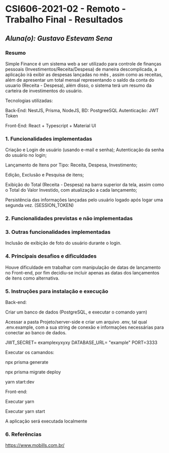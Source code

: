 # **CSI606-2021-02 - Remoto - Trabalho Final - Resultados**

## *Aluna(o): Gustavo Estevam Sena*

### Resumo

  Simple Finance é um sistema web a ser utilizado para controle de finanças pessoais (Investimentos/Receita/Despesa) de maneira descomplicada, a aplicação irá exibir as despesas lançadas no mês , assim como as receitas, além de apresentar um total mensal representando o saldo da conta do usuario (Receita - Despesa), além disso, o sistema terá um resumo da carteira de investimentos do usuário.
  
  Tecnologias utilizadas:

  Back-End: NestJS, Prisma, NodeJS, 
  BD: PostgreeSQL
  Autenticação: JWT Token

  Front-End: React + Typescript + Material UI

### 1. Funcionalidades implementadas

Criação e Login de usuário (usando e-mail e senha);
Autenticação da senha do usuário no login;

Lançamento de Itens por Tipo: Receita, Despesa, Investimento;

Edição, Exclusão e Pesquisa de itens;

Exibição do Total (Receita - Despesa) na barra superior da tela, assim como o Total do Valor Investido, com atualização a cada lançamento;

Persistência das informações lançadas pelo usuário logado após logar uma segunda vez. (SESSION_TOKEN)
  
### 2. Funcionalidades previstas e não implementadas


### 3. Outras funcionalidades implementadas

Inclusão de exibição de foto do usuário durante o login.

### 4. Principais desafios e dificuldades

Houve dificuldade em trabalhar com manipulação de datas de lançamento no Front-end, por fim decidiu-se incluir apenas as datas dos lançamentos de itens como alternativa.

### 5. Instruções para instalação e execução

Back-end:

Criar um banco de dados (PostgreSQL, e executar o comando yarn)

Acessar a pasta Projeto/server-side e criar um arquivo .env, tal qual .env.example, com a sua string de conexão e informações necessárias para conectar ao banco de dados.

JWT_SECRET= examplexyxyxy DATABASE_URL= "example" PORT=3333

Executar os camandos:

npx prisma generate

npx prisma migrate deploy

yarn start:dev

Front-end:

Executar yarn

Executar  yarn start

A aplicação será executada localmente


### 6. Referências

https://www.mobills.com.br/
